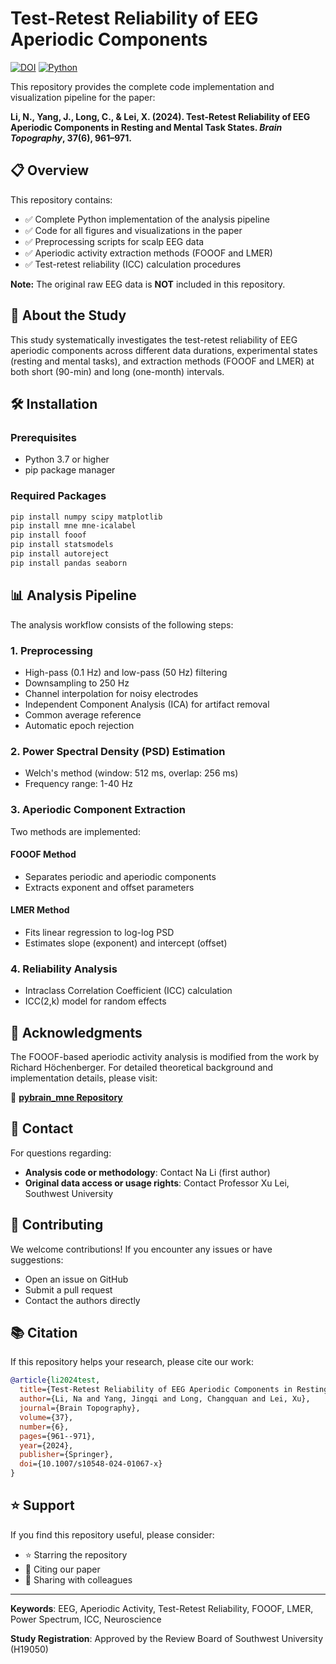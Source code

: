 # Test-Retest Reliability of EEG Aperiodic Components

[![DOI](https://img.shields.io/badge/DOI-10.1007%2Fs10548--024--01067--x-blue)](https://doi.org/10.1007/s10548-024-01067-x)
[![Python](https://img.shields.io/badge/python-3.7+-blue.svg)](https://www.python.org/downloads/)

This repository provides the complete code implementation and visualization pipeline for the paper:

**Li, N., Yang, J., Long, C., & Lei, X. (2024). Test-Retest Reliability of EEG Aperiodic Components in Resting and Mental Task States. *Brain Topography*, 37(6), 961–971.**

## 📋 Overview

This repository contains:
- ✅ Complete Python implementation of the analysis pipeline
- ✅ Code for all figures and visualizations in the paper
- ✅ Preprocessing scripts for scalp EEG data
- ✅ Aperiodic activity extraction methods (FOOOF and LMER)
- ✅ Test-retest reliability (ICC) calculation procedures

**Note:** The original raw EEG data is **NOT** included in this repository.

## 🔬 About the Study

This study systematically investigates the test-retest reliability of EEG aperiodic components across different data durations, experimental states (resting and mental tasks), and extraction methods (FOOOF and LMER) at both short (90-min) and long (one-month) intervals.

## 🛠️ Installation

### Prerequisites
- Python 3.7 or higher
- pip package manager

### Required Packages
```bash
pip install numpy scipy matplotlib
pip install mne mne-icalabel
pip install fooof
pip install statsmodels
pip install autoreject
pip install pandas seaborn
```

## 📊 Analysis Pipeline

The analysis workflow consists of the following steps:

### 1. Preprocessing
- High-pass (0.1 Hz) and low-pass (50 Hz) filtering
- Downsampling to 250 Hz
- Channel interpolation for noisy electrodes
- Independent Component Analysis (ICA) for artifact removal
- Common average reference
- Automatic epoch rejection

### 2. Power Spectral Density (PSD) Estimation
- Welch's method (window: 512 ms, overlap: 256 ms)
- Frequency range: 1-40 Hz

### 3. Aperiodic Component Extraction
Two methods are implemented:

#### FOOOF Method
- Separates periodic and aperiodic components
- Extracts exponent and offset parameters

#### LMER Method
- Fits linear regression to log-log PSD
- Estimates slope (exponent) and intercept (offset)

### 4. Reliability Analysis
- Intraclass Correlation Coefficient (ICC) calculation
- ICC(2,k) model for random effects


## 📖 Acknowledgments

The FOOOF-based aperiodic activity analysis is modified from the work by Richard Höchenberger. For detailed theoretical background and implementation details, please visit:

🔗 **[pybrain_mne Repository](https://github.com/hoechenberger/pybrain_mne)**

## 📧 Contact

For questions regarding:
- **Analysis code or methodology**: Contact Na Li (first author)
- **Original data access or usage rights**: Contact Professor Xu Lei, Southwest University

## 🤝 Contributing

We welcome contributions! If you encounter any issues or have suggestions:
- Open an issue on GitHub
- Submit a pull request
- Contact the authors directly

## 📚 Citation

If this repository helps your research, please cite our work:

```bibtex
@article{li2024test,
  title={Test-Retest Reliability of EEG Aperiodic Components in Resting and Mental Task States},
  author={Li, Na and Yang, Jingqi and Long, Changquan and Lei, Xu},
  journal={Brain Topography},
  volume={37},
  number={6},
  pages={961--971},
  year={2024},
  publisher={Springer},
  doi={10.1007/s10548-024-01067-x}
}
```

## ⭐ Support

If you find this repository useful, please consider:
- ⭐ Starring the repository
- 📖 Citing our paper
- 🔄 Sharing with colleagues

---

**Keywords**: EEG, Aperiodic Activity, Test-Retest Reliability, FOOOF, LMER, Power Spectrum, ICC, Neuroscience

**Study Registration**: Approved by the Review Board of Southwest University (H19050)
